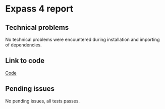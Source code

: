 # Expass 4 report

## Technical problems
No technical problems were encountered during installation and importing of dependencies.

## Link to code
[Code](https://github.com/danj98/dat250-sparkjava-counter)

## Pending issues
No pending issues, all tests passes.
